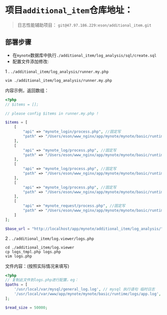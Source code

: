 # 项目`additional_item`仓库地址：
> 日志性能辅助项目：
`git@47.97.186.229:eson/additional_item.git`

## 部署步骤
 - 在`mynote`数据库中执行`./additional_item/log_analysis/sql/create.sql`
 - 配置文件添加修改:
 
 1 . `./additional_item/log_analysis/runner.my.php`
 
 ```shell
 vim ./additional_item/log_analysis/runner.my.php
 ```
 内容示例，返回数组：

```php
<?php 
// $items = [];

// please config $items in runner.my.php !

$items = [
    [
        "api" => "mynote_login/process.php", //固定写
        "path" => "/Users/eson/www_nginx/app/mynote/mynote/basic/runtime/seaslog/login" //实际情况写
    ],
    [
        "api" => "mynote_log/process.php", //固定写
        "path" => "/Users/eson/www_nginx/app/mynote/mynote/basic/runtime/seaslog/api" //实际情况写
    ],
    [
        "api" => "mynote_log/process.php", //固定写
        "path" => "/Users/eson/www_nginx/app/mynote/mynote/basic/runtime/seaslog/curl" //实际情况写
    ],
    [
        "api" => "mynote_log/process.php", //固定写
        "path" => "/Users/eson/www_nginx/app/mynote/mynote/basic/runtime/seaslog/shell" //实际情况写
    ],
    [
        "api" => "mynote_request/process.php", //固定写
        "path" => "/Users/eson/www_nginx/app/mynote/mynote/basic/runtime/logs/logs.txt" //实际情况写
    ]
];

$base_url = "http://localhost/app/mynote/additional_item/log_analysis/"; //实际情况写
```

2 .  `./additional_item/log.viewer/logs.php`

```shell
cd ./additional_item/log.viewer
cp logs_tmpl.php logs.php
vim logs.php
```

文件内容：(按照实际情况来填写)

```php
<?php
// 复制此文件到logs.php进行配置，eg：
$paths = [
    '/usr/local/var/mysql/general_log.log', // mysql 执行语句 临时日志
    '/usr/local/var/www/app/mynote/mynote/basic/runtime/logs/app.log', // mynote 报错日志
];

$read_size = 50000;
```
